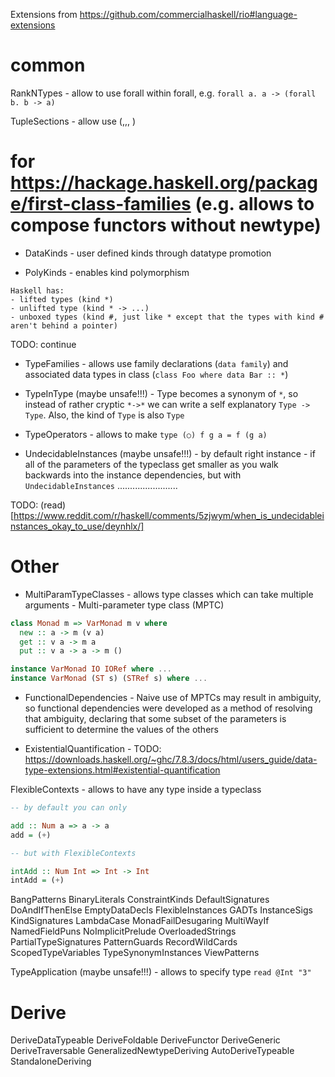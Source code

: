 Extensions from https://github.com/commercialhaskell/rio#language-extensions

# common

RankNTypes - allow to use forall within forall, e.g. `forall a. a -> (forall b. b -> a)`

TupleSections - allow use (,,, )

# for https://hackage.haskell.org/package/first-class-families (e.g. allows to compose functors without newtype)

- DataKinds - user defined kinds through datatype promotion

- PolyKinds - enables kind polymorphism

```
Haskell has:
- lifted types (kind *)
- unlifted type (kind * -> ...)
- unboxed types (kind #, just like * except that the types with kind # aren't behind a pointer)
```

TODO: continue

- TypeFamilies - allows use family declarations (`data family`) and associated data types in class (`class Foo where data Bar :: *`)

- TypeInType (maybe unsafe!!!) - Type becomes a synonym of `*`, so instead of rather cryptic `*->*` we can write a self explanatory `Type -> Type`. Also, the kind of `Type` is also `Type`

- TypeOperators - allows to make `type (○) f g a = f (g a)`

- UndecidableInstances (maybe unsafe!!!) - by default right instance - if all of the parameters of the typeclass get smaller as you walk backwards into the instance dependencies, but with `UndecidableInstances` ........................

TODO: (read)[https://www.reddit.com/r/haskell/comments/5zjwym/when_is_undecidableinstances_okay_to_use/deynhlx/]

# Other

- MultiParamTypeClasses - allows type classes which can take multiple arguments - Multi-parameter type class (MPTC)

```hs
class Monad m => VarMonad m v where
  new :: a -> m (v a)
  get :: v a -> m a
  put :: v a -> a -> m ()

instance VarMonad IO IORef where ...
instance VarMonad (ST s) (STRef s) where ...
```

- FunctionalDependencies - Naive use of MPTCs may result in ambiguity, so functional dependencies were developed as a method of resolving that ambiguity, declaring that some subset of the parameters is sufficient to determine the values of the others

- ExistentialQuantification - TODO: https://downloads.haskell.org/~ghc/7.8.3/docs/html/users_guide/data-type-extensions.html#existential-quantification

FlexibleContexts - allows to have any type inside a typeclass

```hs
-- by default you can only

add :: Num a => a -> a
add = (+)

-- but with FlexibleContexts

intAdd :: Num Int => Int -> Int
intAdd = (+)
```

BangPatterns
BinaryLiterals
ConstraintKinds
DefaultSignatures
DoAndIfThenElse
EmptyDataDecls
FlexibleInstances
GADTs
InstanceSigs
KindSignatures
LambdaCase
MonadFailDesugaring
MultiWayIf
NamedFieldPuns
NoImplicitPrelude
OverloadedStrings
PartialTypeSignatures
PatternGuards
RecordWildCards
ScopedTypeVariables
TypeSynonymInstances
ViewPatterns

TypeApplication (maybe unsafe!!!) - allows to specify type `read @Int "3"`

# Derive
DeriveDataTypeable
DeriveFoldable
DeriveFunctor
DeriveGeneric
DeriveTraversable
GeneralizedNewtypeDeriving
AutoDeriveTypeable
StandaloneDeriving
